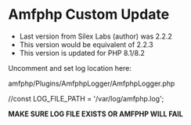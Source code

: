 
# Amfphp Custom Update
- Last version from Silex Labs (author) was 2.2.2
- This version would be equivalent of 2.2.3
- This version is updated for PHP 8.1/8.2

Uncomment and set log location here:

amfphp/Plugins/AmfphpLogger/AmfphpLogger.php

//const LOG_FILE_PATH = '/var/log/amfphp.log';

**MAKE SURE LOG FILE EXISTS OR AMFPHP WILL FAIL**
